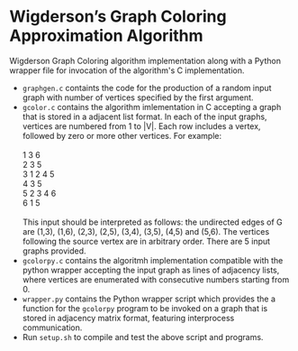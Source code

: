 # Wigderson’s Graph Coloring Approximation Algorithm
Wigderson Graph Coloring algorithm implementation along with a Python wrapper file for invocation of the algorithm's C implementation.

- `graphgen.c` containts the code for the production of a random input graph with number of vertices specified by the first argument.
- `gcolor.c` contains the algorithm imlementation in C accepting a graph that is stored in a adjacent list format. In each of the input graphs, vertices are numbered from 1 to |V|. Each row includes a vertex, followed by zero or more other vertices. For example:<br /><br />
1 3 6<br />
2 3 5<br />
3 1 2 4 5<br />
4 3 5<br />
5 2 3 4 6<br />
6 1 5<br /><br />
This input should be interpreted as follows: the undirected edges of G are (1,3), (1,6), (2,3), (2,5), (3,4), (3,5), (4,5) and (5,6). The vertices following the source vertex are in arbitrary order. There are 5 input graphs provided.
- `gcolorpy.c` contains the algoritmh implementation compatible with the python wrapper accepting the input graph as lines of adjacency lists, where vertices are enumerated with consecutive numbers starting from 0.
- `wrapper.py` contains the Python wrapper script which provides the a function for the `gcolorpy` program to be invoked on a graph that is stored in adjacency matrix format, featuring interprocess communication.
- Run `setup.sh` to compile and test the above script and programs.